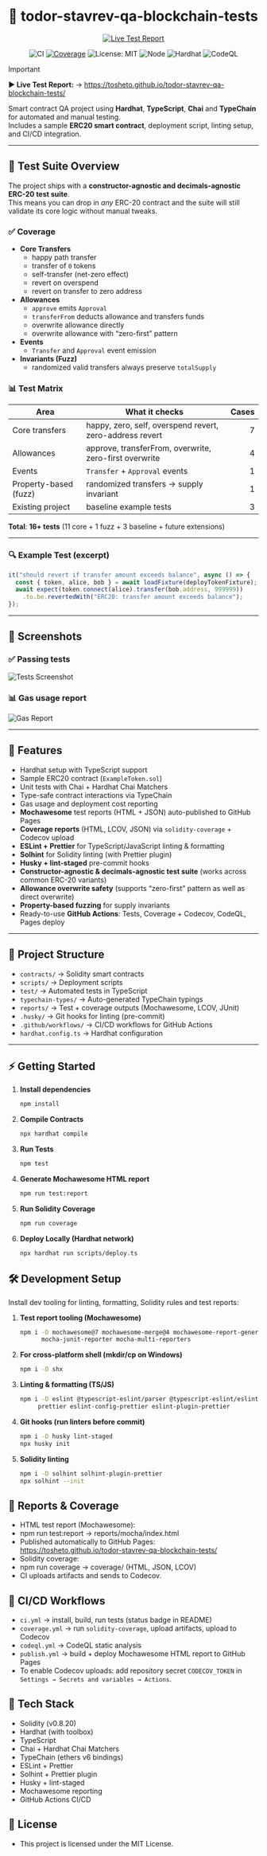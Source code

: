 # 🧪 todor-stavrev-qa-blockchain-tests

<div align="center">

[![Live Test Report](https://img.shields.io/badge/▶%20Live%20Test%20Report-Open%20now-blueviolet?logo=githubpages&logoColor=white)](https://tosheto.github.io/todor-stavrev-qa-blockchain-tests/)

![CI](https://github.com/tosheto/todor-stavrev-qa-blockchain-tests/actions/workflows/ci.yml/badge.svg)
[![Coverage](https://github.com/tosheto/todor-stavrev-qa-blockchain-tests/actions/workflows/coverage.yml/badge.svg?branch=main)](https://github.com/tosheto/todor-stavrev-qa-blockchain-tests/actions/workflows/coverage.yml)
![License: MIT](https://img.shields.io/badge/License-MIT-green.svg)
![Node](https://img.shields.io/badge/node-20.x-informational)
![Hardhat](https://img.shields.io/badge/hardhat-2.26.x-yellow)
![CodeQL](https://github.com/tosheto/todor-stavrev-qa-blockchain-tests/actions/workflows/codeql.yml/badge.svg)

</div>

> [!IMPORTANT]
> **▶ Live Test Report:** → https://tosheto.github.io/todor-stavrev-qa-blockchain-tests/

Smart contract QA project using **Hardhat**, **TypeScript**, **Chai** and **TypeChain** for automated and manual testing.  
Includes a sample **ERC20 smart contract**, deployment script, linting setup, and CI/CD integration.

---

## 🧪 Test Suite Overview

The project ships with a **constructor-agnostic and decimals-agnostic ERC-20 test suite**.  
This means you can drop in *any* ERC-20 contract and the suite will still validate its core logic without manual tweaks.

### ✅ Coverage
- **Core Transfers**
  - happy path transfer
  - transfer of `0` tokens
  - self-transfer (net-zero effect)
  - revert on overspend
  - revert on transfer to zero address  
- **Allowances**
  - `approve` emits `Approval`
  - `transferFrom` deducts allowance and transfers funds
  - overwrite allowance directly
  - overwrite allowance with “zero-first” pattern  
- **Events**
  - `Transfer` and `Approval` event emission  
- **Invariants (Fuzz)**
  - randomized valid transfers always preserve `totalSupply`  

### 📊 Test Matrix

| Area                  | What it checks                                             | Cases |
|-----------------------|------------------------------------------------------------|------:|
| Core transfers        | happy, zero, self, overspend revert, zero-address revert   | 7     |
| Allowances            | approve, transferFrom, overwrite, zero-first overwrite     | 4     |
| Events                | `Transfer` + `Approval` events                            | 1     |
| Property-based (fuzz) | randomized transfers → supply invariant                    | 1     |
| Existing project      | baseline example tests                                     | 3     |

**Total**: **16+ tests** (11 core + 1 fuzz + 3 baseline + future extensions)

---
### 🔍 Example Test (excerpt)

```ts
it("should revert if transfer amount exceeds balance", async () => {
  const { token, alice, bob } = await loadFixture(deployTokenFixture);
  await expect(token.connect(alice).transfer(bob.address, 999999))
    .to.be.revertedWith("ERC20: transfer amount exceeds balance");
});
```
---


## 📸 Screenshots

### ✅ Passing tests
![Tests Screenshot](https://raw.githubusercontent.com/tosheto/todor-stavrev-qa-blockchain-tests/main/docs/screenshots/tests-passing.png)

### 📊 Gas usage report
![Gas Report](https://raw.githubusercontent.com/tosheto/todor-stavrev-qa-blockchain-tests/main/docs/screenshots/gas-report.png)


---

## 🚀 Features
- Hardhat setup with TypeScript support  
- Sample ERC20 contract (`ExampleToken.sol`)  
- Unit tests with Chai + Hardhat Chai Matchers  
- Type-safe contract interactions via TypeChain  
- Gas usage and deployment cost reporting  
- **Mochawesome** test reports (HTML + JSON) auto-published to GitHub Pages  
- **Coverage reports** (HTML, LCOV, JSON) via `solidity-coverage` + Codecov upload  
- **ESLint + Prettier** for TypeScript/JavaScript linting & formatting  
- **Solhint** for Solidity linting (with Prettier plugin)  
- **Husky + lint-staged** pre-commit hooks  
- **Constructor-agnostic & decimals-agnostic test suite** (works across common ERC-20 variants)  
- **Allowance overwrite safety** (supports “zero-first” pattern as well as direct overwrite)  
- **Property-based fuzzing** for supply invariants  
- Ready-to-use **GitHub Actions**: Tests, Coverage + Codecov, CodeQL, Pages deploy

---

## 📂 Project Structure
- `contracts/` → Solidity smart contracts  
- `scripts/` → Deployment scripts  
- `test/` → Automated tests in TypeScript  
- `typechain-types/` → Auto-generated TypeChain typings  
- `reports/` → Test + coverage outputs (Mochawesome, LCOV, JUnit)  
- `.husky/` → Git hooks for linting (pre-commit)  
- `.github/workflows/` → CI/CD workflows for GitHub Actions  
- `hardhat.config.ts` → Hardhat configuration  

---

## ⚡ Getting Started

1. **Install dependencies**
   ```bash
   npm install

2. **Compile Contracts** 
    ```bash
    npx hardhat compile

3. **Run Tests** 
    ```bash
    npm test
    
4. **Generate Mochawesome HTML report** 
    ```bash
    npm run test:report

5. **Run Solidity Coverage** 
    ```bash
    npm run coverage
    
6. **Deploy Locally (Hardhat network)** 
    ```bash
    npx hardhat run scripts/deploy.ts
    
## 🛠️ Development Setup

Install dev tooling for linting, formatting, Solidity rules and test reports:

1. **Test report tooling (Mochawesome)**
   ```bash
   npm i -D mochawesome@7 mochawesome-merge@4 mochawesome-report-generator@6 \
         mocha-junit-reporter mocha-multi-reporters
2. **For cross-platform shell (mkdir/cp on Windows)** 
    ```bash
    npm i -D shx
3. **Linting & formatting (TS/JS)** 
    ```bash
    npm i -D eslint @typescript-eslint/parser @typescript-eslint/eslint-plugin \
         prettier eslint-config-prettier eslint-plugin-prettier
4. **Git hooks (run linters before commit)** 
    ```bash
    npm i -D husky lint-staged
    npx husky init
    
5. **Solidity linting** 
    ```bash
   npm i -D solhint solhint-plugin-prettier
   npx solhint --init
    
## 🧪 Reports & Coverage

- HTML test report (Mochawesome):
- npm run test:report → reports/mocha/index.html
- Published automatically to GitHub Pages: https://tosheto.github.io/todor-stavrev-qa-blockchain-tests/
- Solidity coverage:
- npm run coverage → coverage/ (HTML, JSON, LCOV)
- CI uploads artifacts and sends to Codecov.
  
## 🤖 CI/CD Workflows

- `ci.yml` → install, build, run tests (status badge in README)
- `coverage.yml` → run `solidity-coverage`, upload artifacts, upload to Codecov
- `codeql.yml` → CodeQL static analysis
- `publish.yml` → build + deploy Mochawesome HTML report to GitHub Pages
- To enable Codecov uploads: add repository secret `CODECOV_TOKEN` in
  `Settings → Secrets and variables → Actions`.

## 🚀 Tech Stack
- Solidity (v0.8.20)
- Hardhat (with toolbox)
- TypeScript
- Chai + Hardhat Chai Matchers
- TypeChain (ethers v6 bindings)
- ESLint + Prettier
- Solhint + Prettier plugin
- Husky + lint-staged
- Mochawesome reporting
- GitHub Actions CI/CD

## 📂 License
-  This project is licensed under the MIT License.
